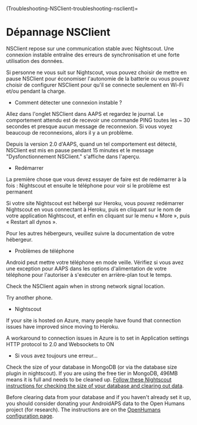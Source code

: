 (Troubleshooting-NSClient-troubleshooting-nsclient)=

# Dépannage NSClient

NSClient repose sur une communication stable avec Nightscout. Une connexion instable entraîne des erreurs de synchronisation et une forte utilisation des données.

Si personne ne vous suit sur Nightscout, vous pouvez choisir de mettre en pause NSClient pour économiser l'autonomie de la batterie ou vous pouvez choisir de configurer NSClient pour qu'il se connecte seulement en Wi-Fi et/ou pendant la charge.

* Comment détecter une connexion instable ?

Allez dans l'onglet NSClient dans AAPS et regardez le journal. Le comportement attendu est de recevoir une commande PING toutes les ~ 30 secondes et presque aucun message de reconnexion. Si vous voyez beaucoup de reconnexions, alors il y a un problème.

Depuis la version 2.0 d'AAPS, quand un tel comportement est détecté, NSClient est mis en pause pendant 15 minutes et le message "Dysfonctionnement NSClient." s'affiche dans l'aperçu.

* Redémarrer

La première chose que vous devez essayer de faire est de redémarrer à la fois : Nightscout et ensuite le téléphone pour voir si le problème est permanent

Si votre site Nightscout est hébergé sur Heroku, vous pouvez redémarrer Nightscout en vous connectant à Heroku, puis en cliquant sur le nom de votre application Nightscout, et enfin en cliquant sur le menu « More », puis « Restart all dynos ».

Pour les autres hébergeurs, veuillez suivre la documentation de votre hébergeur.

* Problèmes de téléphone

Android peut mettre votre téléphone en mode veille. Vérifiez si vous avez une exception pour AAPS dans les options d'alimentation de votre téléphone pour l'autoriser à s'exécuter en arrière-plan tout le temps.

Check the NSClient again when in strong network signal location.

Try another phone.

* Nightscout

If your site is hosted on Azure, many people have found that connection issues have improved since moving to Heroku.

A workaround to connection issues in Azure is to set in Application settings HTTP protocol to 2.0 and Websockets to ON

* Si vous avez toujours une erreur...

Check the size of your database in MongoDB (or via the database size plugin in nightscout). If you are using the free tier in MongoDB, 496MB means it is full and needs to be cleaned up. [Follow these Nightscout instructions for checking the size of your database and clearing out data](https://nightscout.github.io/troubleshoot/troublehoot/#database-full).

Before clearing data from your database and if you haven't already set it up, you should consider donating your AndroidAPS data to the Open Humans project (for research). The instructions are on the [OpenHumans configuration page](../Configuration/OpenHumans).
